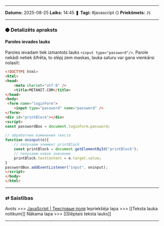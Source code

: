 ___

**Datums:** 2025-08-25
**Laiks:** 14:45
❚ **Tagi:** #javascript 
⌬ **Priekšmets:**  `JS`

---
### ⬢ Detalizēts apraksts
#### Paroles ievades lauks

Paroles ievadam tiek izmantots lauks `<input type="password"/>`. Parole nekādi netiek šifrēta, to slēpj zem maskas, lauka saturu var gana vienkārsi nolasīt:

```html
<!DOCTYPE html>
<html>
<head>
    <meta charset="utf-8" />
    <title>METANIT.COM</title>
</head>
<body>
 <form name="loginForm">
    <input type="password" name="password" />
</form>
<div id="printBlock"></div>
<script>
const passwordBox = document.loginForm.password;
  
// обработчик изменения текста
function oninput(e){
    // получаем элемент printBlock
    const printBlock = document.getElementById("printBlock");
    // получаем новое значение
    printBlock.textContent = e.target.value;
} 
passwordBox.addEventListener("input", oninput); 
</script>
</body>
</html>
```

---
### ⇄ Saistības

Avots >>> [JavaScript \| Текстовые поля](https://metanit.com/web/javascript/10.3.php)
Iepriekšēja lapa >>> [[Teksta lauka notikumi]]
Nākama lapa >>> [[Slēptais teksta lauks]]

---